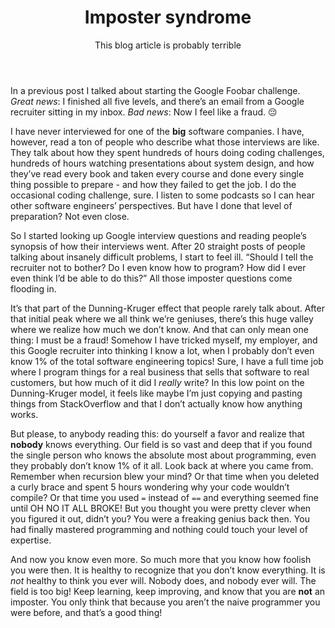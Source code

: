 ﻿---
title: "Imposter syndrome"
subtitle: "This blog article is probably terrible"
snippet: "*Great news*: I finished all five levels, and
there’s an email from a Google recruiter sitting in my inbox.  *Bad news*: Now I feel like a fraud. 😔"
# tags: 
# image: 
---

In a previous post I talked about starting the Google Foobar challenge.  *Great news*: I finished all five levels, and
there’s an email from a Google recruiter sitting in my inbox.  *Bad news*: Now I feel like a fraud. 😔

I have never interviewed for one of the **big** software companies.  I have, however, read a ton of people who describe
what those interviews are like.  They talk about how they spent hundreds of hours doing coding challenges, hundreds of
hours watching presentations about system design, and how they’ve read every book and taken every course and done
every single thing possible to prepare - and how they failed to get the job.  I do the occasional coding challenge,
sure.  I listen to some podcasts so I can hear other software engineers’ perspectives.  But have I done that level of 
preparation?  Not even close.

So I started looking up Google interview questions and reading people’s synopsis of how their interviews went.  After 
20 straight posts of people talking about insanely difficult problems, I start to feel ill.  “Should I tell the
recruiter not to bother?  Do I even know how to program?  How did I ever even think I’d be able to do this?”  All those
imposter questions come flooding in.

It’s that part of the Dunning-Kruger effect that people rarely talk about.  After that initial peak where we all think
we’re geniuses, there’s this huge valley where we realize how much we don’t know.  And that can only mean one thing: I
must be a fraud!  Somehow I have tricked myself, my employer, and this Google recruiter into thinking I know a lot, 
when I probably don’t even know 1% of the total software engineering topics!  Sure, I have a full time job where I
program things for a real business that sells that software to real customers, but how much of it did I *really* write?
In this low point on the Dunning-Kruger model, it feels like maybe I’m just copying and pasting things from
StackOverflow and that I don’t actually know how anything works.

But please, to anybody reading this: do yourself a favor and realize that **nobody** knows everything.  Our field is so
vast and deep that if you found the single person who knows the absolute most about programming, even they probably
don’t know 1% of it all.  Look back at where you came from.  Remember when recursion blew your mind?  Or that time when
you deleted a curly brace and spent 5 hours wondering why your code wouldn’t compile?  Or that time you used `=` 
instead of `==` and everything seemed fine until OH NO IT ALL BROKE!  But you thought you were pretty clever when you
figured it out, didn’t you?  You were a freaking genius back then.  You had finally mastered programming and nothing
could touch your level of expertise.

And now you know even more.  So much more that you know how foolish you were then.  It is healthy to recognize that you
don’t know everything.  It is *not* healthy to think you ever will.  Nobody does, and nobody ever will.  The field is
too big!  Keep learning, keep improving, and know that you are **not** an imposter.  You only think that because you 
aren’t the naive programmer you were before, and that’s a good thing!
